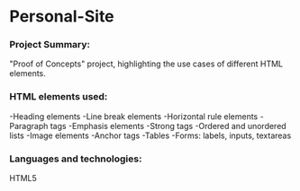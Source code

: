 # Personal-Site

### Project Summary:
  "Proof of Concepts" project, highlighting the use cases of different HTML elements.
### HTML elements used:
 -Heading elements
 -Line break elements
 -Horizontal rule elements
 -Paragraph tags
 -Emphasis elements
 -Strong tags
 -Ordered and unordered lists
 -Image elements
 -Anchor tags
 -Tables
 -Forms: labels, inputs, textareas
### Languages and technologies:
  HTML5
